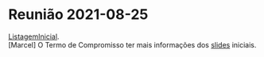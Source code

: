 # Reunião 2021-08-25

[ListagemInicial](reuniao_2021-08-25_listagemInicial.png "ListagemInicial").  
[Marcel] O Termo de Compromisso ter mais informações dos [slides](Material/Slides_01AulaProjeto.pdf "slides") iniciais.  

